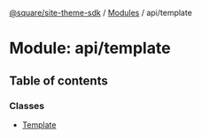 [@square/site-theme-sdk](../GettingStarted.md) / [Modules](../modules.md) / api/template

# Module: api/template

## Table of contents

### Classes

- [Template](../classes/api_template.Template.md)
